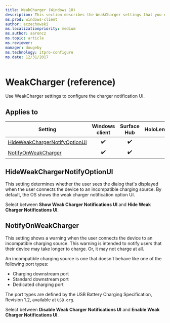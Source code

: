 ```yaml
---
title: WeakCharger (Windows 10)
description: This section describes the WeakCharger settings that you can configure in provisioning packages for Windows 10 using Windows Configuration Designer.
ms.prod: windows-client
author: aczechowski
ms.localizationpriority: medium
ms.author: aaroncz
ms.topic: article
ms.reviewer: 
manager: dougeby
ms.technology: itpro-configure
ms.date: 12/31/2017
---
```


# WeakCharger (reference)


Use WeakCharger settings to configure the charger notification UI.


## Applies to

| Setting   | Windows client | Surface Hub | HoloLens | IoT Core |
| --- | :---: | :---: | :---: | :---: | 
| [HideWeakChargerNotifyOptionUI](#hideweakchargernotifyoptionui) | ✔️ | ✔️ |  |   |
| [NotifyOnWeakCharger](#notifyonweakcharger) | ✔️ | ✔️ |  |   |


## HideWeakChargerNotifyOptionUI

This setting determines whether the user sees the dialog that's displayed when the user connects the device to an incompatible charging source. By default, the OS shows the weak charger notification option UI. 

Select between **Show Weak Charger Notifications UI** and **Hide Weak Charger Notifications UI**.

## NotifyOnWeakCharger

This setting shows a warning when the user connects the device to an incompatible charging source. This warning is intended to notify users that their device may take longer to charge. Or, it may not charge at all.

An incompatible charging source is one that doesn't behave like one of the following port types:

- Charging downstream port
- Standard downstream port 
- Dedicated charging port

The port types are defined by the USB Battery Charging Specification, Revision 1.2, available at `USB.org`.

Select between **Disable Weak Charger Notifications UI** and **Enable Weak Charger Notifications UI**.

